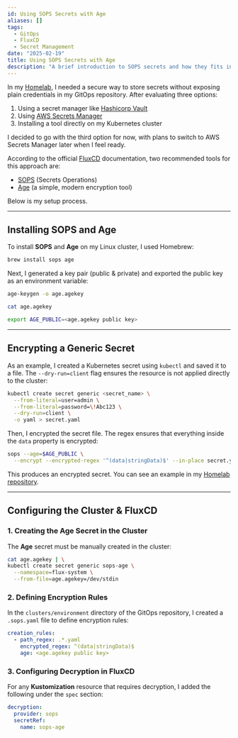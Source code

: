```yaml
---
id: Using SOPS Secrets with Age
aliases: []
tags:
  - GitOps
  - FluxCD
  - Secret Management
date: "2025-02-19"
title: Using SOPS Secrets with Age
description: "A brief introduction to SOPS secrets and how they fits in my homelab"
---
```


In my [Homelab](https://github.com/FedericoSerini/homelab), I needed a secure way to store secrets without exposing plain credentials in my GitOps repository. After evaluating three options:

1. Using a secret manager like [Hashicorp Vault](https://www.vaultproject.io/)
2. Using [AWS Secrets Manager](https://aws.amazon.com/secrets-manager/?nc1=h_ls)
3. Installing a tool directly on my Kubernetes cluster

I decided to go with the third option for now, with plans to switch to AWS Secrets Manager later when I feel ready.

According to the official [FluxCD](https://fluxcd.io/flux/guides/mozilla-sops/) documentation, two recommended tools for this approach are:

- [SOPS](https://github.com/getsops/sops) (Secrets Operations)
- [Age](https://github.com/FiloSottile/age) (a simple, modern encryption tool)

Below is my setup process.

---

## Installing SOPS and Age

To install **SOPS** and **Age** on my Linux cluster, I used Homebrew:

```bash
brew install sops age
```

Next, I generated a key pair (public & private) and exported the public key as an environment variable:

```bash
age-keygen -o age.agekey

cat age.agekey

export AGE_PUBLIC=<age.agekey public key>
```

---

## Encrypting a Generic Secret

As an example, I created a Kubernetes secret using `kubectl` and saved it to a file. The `--dry-run=client` flag ensures the resource is not applied directly to the cluster:

```bash
kubectl create secret generic <secret_name> \
  --from-literal=user=admin \
  --from-literal=password=\!Abc123 \
  --dry-run=client \
  -o yaml > secret.yaml
```

Then, I encrypted the secret file. The regex ensures that everything inside the `data` property is encrypted:

```bash
sops --age=$AGE_PUBLIC \
  --encrypt --encrypted-regex '^(data|stringData)$' --in-place secret.yaml
```

This produces an encrypted secret. You can see an example in my [Homelab repository](https://github.com/FedericoSerini/homelab/blob/main/apps/staging/linkding/linkding-secret.yaml).

---

## Configuring the Cluster & FluxCD

### 1. Creating the Age Secret in the Cluster

The **Age** secret must be manually created in the cluster:

```bash
cat age.agekey | \
kubectl create secret generic sops-age \
  --namespace=flux-system \
  --from-file=age.agekey=/dev/stdin
```

### 2. Defining Encryption Rules

In the `clusters/environment` directory of the GitOps repository, I created a `.sops.yaml` file to define encryption rules:

```yaml
creation_rules:
  - path_regex: .*.yaml
    encrypted_regex: ^(data|stringData)$
    age: <age.agekey public key>
```

### 3. Configuring Decryption in FluxCD

For any **Kustomization** resource that requires decryption, I added the following under the `spec` section:

```yaml
decryption:
  provider: sops
  secretRef:
    name: sops-age
```
